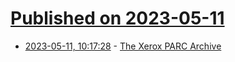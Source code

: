 # [Published on 2023-05-11](index.md)

* [2023-05-11, 10:17:28](https://lobste.rs/s/fvkhdo/xerox_parc_archive) - [The Xerox PARC Archive](https://info.computerhistory.org/xerox-parc-archive)
